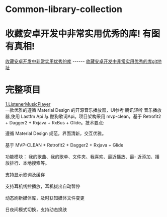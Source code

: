 # Common-library-collection
# 收藏安卓开发中非常实用优秀的库! 有图有真相!
[收藏安卓开发中非常实用优秀的库](https://juejin.im/entry/590c2538a22b9d0058e90f58) ------
[收藏安卓开发中非常实用优秀的库git地址](https://github.com/Blizzard-liu/AndroidUtils)


# 完整项目
[1.ListenerMusicPlayer](https://github.com/hefuyicoder/ListenerMusicPlayer)
<br>
     一款优雅的遵循 Material Design 的开源音乐播放器，UI参考 腾讯轻听 音乐播放器,使用 Lastfm Api 与 酷狗歌词Api。项目架构采用 mvp-clean，基于 Retrofit2 + Dagger2 + Rxjava + RxBus + Glide。技术要点:
<br>
          
  遵循 Material Design 规范，界面清新，交互优雅。 <br>  
  基于 MVP-CLEAN + Retrofit2 + Dagger2 + Rxjava + Glide <br>  
  功能模块： 我的歌曲、我的歌单、文件夹、我喜欢、最近播放、最- 近添加、播放排行、本地搜索等。<br>  
  支持显示歌词及缓存<br>  
  支持耳机线控播放，耳机拔出自动暂停<br>  
  动态刷新媒体库，及时获知媒体文件变更<br>  
  日夜间模式切换，支持动态换肤<br>  
